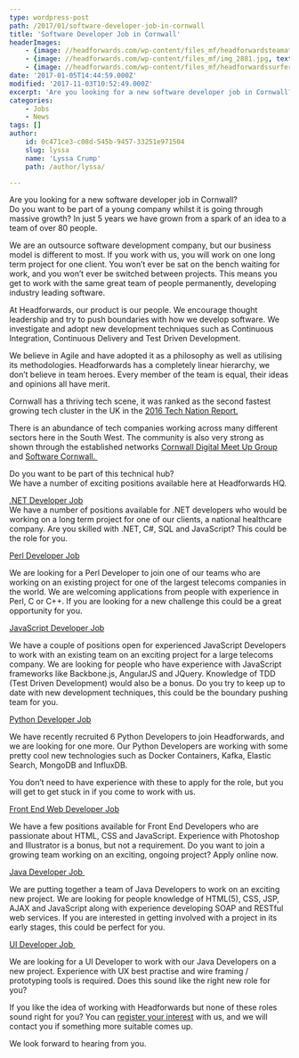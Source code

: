 ```yaml
---
type: wordpress-post
path: /2017/01/software-developer-job-in-cornwall
title: 'Software Developer Job in Cornwall'
headerImages:
    - {image: //headforwards.com/wp-content/files_mf/headforwardsteamat307422.jpg, text: 'Software Developer Jobs in Cornwall '}
    - {image: //headforwards.com/wp-content/files_mf/img_2881.jpg, text: ""}
    - {image: //headforwards.com/wp-content/files_mf/headforwardssurferatgwithianbeach.jpg, text: ""}
date: '2017-01-05T14:44:59.000Z'
modified: '2017-11-03T10:52:49.000Z'
excerpt: 'Are you looking for a new software developer job in Cornwall? Do you want to be part of a young company whilst it is going through massive growth? In just 5 years we have grown from a spark of an idea to a team of over 80 people. We are an outsource software development company, …'
categories:
    - Jobs
    - News
tags: []
author:
    id: 0c471ce3-c08d-545b-9457-33251e971504
    slug: lyssa
    name: 'Lyssa Crump'
    path: /author/lyssa/

---
```

Are you looking for a new software developer job in Cornwall?  
Do you want to be part of a young company whilst it is going through massive growth? In just 5 years we have grown from a spark of an idea to a team of over 80 people.

We are an outsource software development company, but our business model is different to most. If you work with us, you will work on one long term project for one client. You won’t ever be sat on the bench waiting for work, and you won’t ever be switched between projects. This means you get to work with the same great team of people permanently, developing industry leading software.

At Headforwards, our product is our people. We encourage thought leadership and try to push boundaries with how we develop software. We investigate and adopt new development techniques such as Continuous Integration, Continuous Delivery and Test Driven Development.

We believe in Agile and have adopted it as a philosophy as well as utilising its methodologies. Headforwards has a completely linear hierarchy, we don’t believe in team heroes. Every member of the team is equal, their ideas and opinions all have merit.

Cornwall has a thriving tech scene, it was ranked as the second fastest growing tech cluster in the UK in the [2016 Tech Nation Report.](http://www.techcityuk.com//headforwards.com/wp-content/uploads/2016/02/Tech-Nation-2016_FINAL-ONLINE-1.pdf)

There is an abundance of tech companies working across many different sectors here in the South West. The community is also very strong as shown through the established networks [Cornwall Digital Meet Up Group](https://www.meetup.com/Cornwall-Digital/) and [Software Cornwall. ](http://www.softwarecornwall.org/)

Do you want to be part of this technical hub?  
We have a number of exciting positions available here at Headforwards HQ.

[.NET Developer Job  
](https://www.headforwards.com/net-developer-job/)[](https://www.headforwards.com/net-developer-job/)We have a number of positions available for .NET developers who would be working on a long term project for one of our clients, a national healthcare company. Are you skilled with .NET, C#, SQL and JavaScript? This could be the role for you.

[Perl Developer Job  
](https://www.headforwards.com/perl-developer-job/)

We are looking for a Perl Developer to join one of our teams who are working on an existing project for one of the largest telecoms companies in the world. We are welcoming applications from people with experience in Perl, C or C++. If you are looking for a new challenge this could be a great opportunity for you.

[JavaScript Developer Job](https://www.headforwards.com/javascript-developer-job/)

We have a couple of positions open for experienced JavaScript Developers to work with an existing team on an exciting project for a large telecoms company. We are looking for people who have experience with JavaScript frameworks like Backbone.js, AngularJS and JQuery. Knowledge of TDD (Test Driven Development) would also be a bonus. Do you try to keep up to date with new development techniques, this could be the boundary pushing team for you.

[Python Developer Job](https://www.headforwards.com/python-developer-job/)

We have recently recruited 6 Python Developers to join Headforwards, and we are looking for one more. Our Python Developers are working with some pretty cool new technologies such as Docker Containers, Kafka, Elastic Search, MongoDB and InfluxDB.

You don’t need to have experience with these to apply for the role, but you will get to get stuck in if you come to work with us.

[Front End Web Developer Job](https://www.headforwards.com/front-end-web-developer-job/)

We have a few positions available for Front End Developers who are passionate about HTML, CSS and JavaScript. Experience with Photoshop and Illustrator is a bonus, but not a requirement. Do you want to join a growing team working on an exciting, ongoing project? Apply online now.

[Java Developer Job ](https://www.headforwards.com/java-developer-job/)

We are putting together a team of Java Developers to work on an exciting new project. We are looking for people knowledge of HTML(5), CSS, JSP, AJAX and JavaScript along with experience developing SOAP and RESTful web services. If you are interested in getting involved with a project in its early stages, this could be perfect for you.

[UI Developer Job ](https://www.headforwards.com/ui-developer-job/)

We are looking for a UI Developer to work with our Java Developers on a new project. Experience with UX best practise and wire framing / prototyping tools is required. Does this sound like the right new role for you?

If you like the idea of working with Headforwards but none of these roles sound right for you? You can [register your interest](https://www.headforwards.com/careers/application-form/) with us, and we will contact you if something more suitable comes up.

We look forward to hearing from you.
